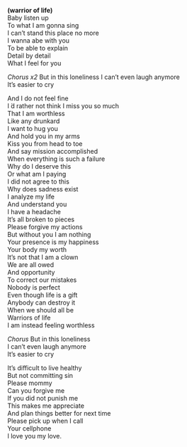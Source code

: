 **(warrior of life)**  
Baby listen up  
To what I am gonna sing  
I can’t stand this place no more  
I wanna abe with you  
To be able to explain  
Detail by detail  
What I feel for you

_Chorus x2_
But in this loneliness
I can’t even laugh anymore  
It’s easier to cry

And I do not feel fine  
I ́d rather not think
I miss you so much  
That I am worthless  
Like any drunkard  
I want to hug you  
And hold you in my arms  
Kiss you from head to toe  
And say mission accomplished  
When everything is such a failure  
Why do I deserve this  
Or what am I paying  
I did not agree to this  
Why does sadness exist  
I analyze my life  
And understand you  
I have a headache  
It’s all broken to pieces  
Please forgive my actions  
But without you I am nothing  
Your presence is my happiness  
Your body my worth  
It’s not that I am a clown  
We are all owed  
And opportunity  
To correct our mistakes  
Nobody is perfect  
Even though life is a gift  
Anybody can destroy it  
When we should all be  
Warriors of life  
I am instead feeling worthless

_Chorus_
But in this loneliness  
I can’t even laugh anymore  
It’s easier to cry

It’s difficult to live healthy  
But not committing sin  
Please mommy  
Can you forgive me  
If you did not punish me  
This makes me appreciate  
And plan things better for next time  
Please pick up when I call  
Your cellphone  
I love you my love.
